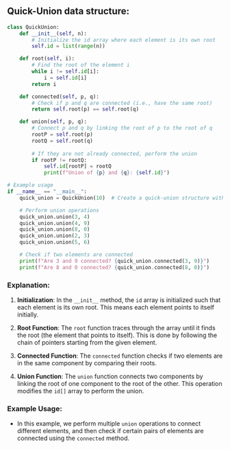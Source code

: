 ## **Quick-Union** data structure:

```python
class QuickUnion:
    def __init__(self, n):
        # Initialize the id array where each element is its own root
        self.id = list(range(n))

    def root(self, i):
        # Find the root of the element i
        while i != self.id[i]:
            i = self.id[i]
        return i

    def connected(self, p, q):
        # Check if p and q are connected (i.e., have the same root)
        return self.root(p) == self.root(q)

    def union(self, p, q):
        # Connect p and q by linking the root of p to the root of q
        rootP = self.root(p)
        rootQ = self.root(q)
        
        # If they are not already connected, perform the union
        if rootP != rootQ:
            self.id[rootP] = rootQ
            print(f"Union of {p} and {q}: {self.id}")

# Example usage
if __name__ == "__main__":
    quick_union = QuickUnion(10)  # Create a quick-union structure with 10 elements

    # Perform union operations
    quick_union.union(3, 4)
    quick_union.union(4, 9)
    quick_union.union(8, 0)
    quick_union.union(2, 3)
    quick_union.union(5, 6)

    # Check if two elements are connected
    print(f"Are 3 and 9 connected? {quick_union.connected(3, 9)}")
    print(f"Are 8 and 0 connected? {quick_union.connected(8, 0)}")
```

### Explanation:
1. **Initialization**: In the `__init__` method, the `id` array is initialized such that each element is its own root. This means each element points to itself initially.

2. **Root Function**: The `root` function traces through the array until it finds the root (the element that points to itself). This is done by following the chain of pointers starting from the given element.

3. **Connected Function**: The `connected` function checks if two elements are in the same component by comparing their roots.

4. **Union Function**: The `union` function connects two components by linking the root of one component to the root of the other. This operation modifies the `id[]` array to perform the union.

### Example Usage:
- In this example, we perform multiple `union` operations to connect different elements, and then check if certain pairs of elements are connected using the `connected` method.
